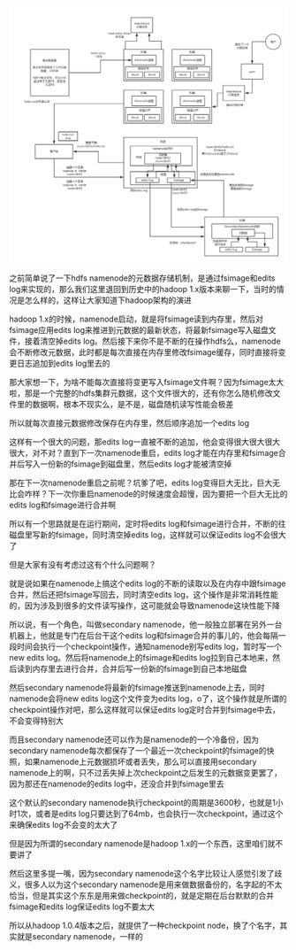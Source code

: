 
![](04_hdfs整体架构原理(3).png)

之前简单说了一下hdfs namenode的元数据存储机制，是通过fsimage和edits log来实现的，那么我们这里退回到历史中的hadoop 1.x版本来聊一下，当时的情况是怎么样的，这样让大家知道下hadoop架构的演进

hadoop 1.x的时候，namenode启动，就是将fsimage读到内存里，然后对fsimage应用edits log来推进到元数据的最新状态，将最新fsimage写入磁盘文件，接着清空掉edits log。然后接下来你不是不断的在操作hdfs么，namenode会不断修改元数据，此时都是每次直接在内存里修改fsimage缓存，同时直接将变更日志追加到edits log里去的

那大家想一下，为啥不能每次直接将变更写入fsimage文件啊？因为fsimage太大啦，那是一个完整的hdfs集群元数据，这个文件很大的，还有你怎么随机修改文件里的数据啊，根本不现实么，是不是，磁盘随机读写性能会极差

所以就每次直接元数据修改保存在内存里，然后顺序追加一个edits log

这样有一个很大的问题，那edits log一直被不断的追加，他会变得很大很大很大很大，对不对？直到下一次namenode重启，edits log才能在内存里和fsimage合并后写入一份新的fsimage到磁盘里，然后edits log才能被清空掉

那在下一次namenode重启之前呢？坑爹了吧，edits log变得巨大无比，巨大无比会咋样？下一次你重启namenode的时候速度会超慢，因为要把一个巨大无比的edits log和fsimage进行合并啊

所以有一个思路就是在运行期间，定时将edits log和fsimage进行合并，不断的往磁盘里写新的fsimage，同时清空掉edits log，这样就可以保证edits log不会很大了

但是大家有没有考虑过这有个什么问题啊？

就是说如果在namenode上搞这个edits log的不断的读取以及在内存中跟fsimage合并，然后还把fsimage写回去，同时清空edits log，这个操作是非常消耗性能的，因为涉及到很多的文件读写操作，这可能就会导致namenode这块性能下降

所以说，有一个角色，叫做secondary namenode，他一般独立部署在另外一台机器上，他就是专门在后台干这个edits log和fsimage合并的事儿的，他会每隔一段时间会执行一个checkpoint操作，通知namenode别写edits log，暂时写一个new edits log。然后将namenode上的fsimage和edits log拉到自己本地来，然后读到内存里去进行合并，合并后写一份新的fsimage到自己本地磁盘

然后secondary namenode将最新的fsimage推送到namenode上去，同时namenode会将new edits log这个文件变为edits log，o了，这个操作就是所谓的checkpoint操作对吧，那么这样就可以保证edits log定时合并到fsimage中去，不会变得特别大

而且secondary namenode还可以作为是namenode的一个冷备份，因为secondary namenode每次都保存了一个最近一次checkpoint的fsimage的快照，如果namenode上元数据损坏或者丢失，那么可以直接用secondary namenode上的啊，只不过丢失掉上次checkpoint之后发生的元数据变更罢了，因为那还在namenode的edits log中，还没合并到fsimage里去

这个默认的secondary namenode执行checkpoint的周期是3600秒，也就是1小时1次，或者是edits log只要达到了64mb，也会执行一次checkpoint，通过这个来确保edits log不会变的太大了

但是因为所谓的secondary namenode是hadoop 1.x的一个东西，这里咱们就不要讲了

然后这里多提一嘴，因为secondary namenode这个名字比较让人感觉引发了歧义，很多人以为这个secondary namenode是用来做数据备份的，名字起的不太恰当，但是其实这个东东是用来做checkpoint的，就是定期在后台默默的合并fsimage和edits log保证edits log不要太大

所以从hadoop 1.0.4版本之后，就提供了一种checkpoint node，换了个名字，其实就是secondary namenode，一样的


